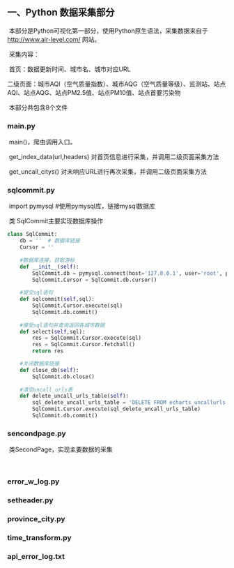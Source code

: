 一、Python 数据采集部分
-----------------------

​	本部分是Python可视化第一部分，使用Python原生语法，采集数据来自于 http://www.air-level.com/ 网站。

​	采集内容：

​	首页：数据更新时间、城市名、城市对应URL

​	二级页面：城市AQI（空气质量指数）、城市AQG（空气质量等级）、监测站、站点AQI、站点AQG、站点PM2.5值、站点PM10值、站点首要污染物

​	本部分共包含8个文件

### main.py

​	main()，爬虫调用入口。

​	get_index_data(url,headers)  对首页信息进行采集，并调用二级页面采集方法

​	get_uncall_citys()  对未响应URL进行再次采集，并调用二级页面采集方法

### sqlcommit.py

​	import pymysql  #使用pymysql库，链接mysql数据库

​	类 SqlCommit主要实现数据库操作

```python
class SqlCommit:
    db = ''  # 数据库链接
    Cursor = ''
    
    #数据库连接，获取游标
    def __init__(self):
        SqlCommit.db = pymysql.connect(host='127.0.0.1', user='root', password='123456', database='yq')  # 数据库链接
        SqlCommit.Cursor = SqlCommit.db.cursor()
        
	#提交sql语句
    def sqlcommit(self,sql):
        SqlCommit.Cursor.execute(sql)
        SqlCommit.db.commit()
        
	#接受sql语句并查询返回各城市数据
    def select(self,sql):
        res = SqlCommit.Cursor.execute(sql)
        res = SqlCommit.Cursor.fetchall()
        return res

    #关闭数据库链接
    def close_db(self):
        SqlCommit.db.close()
	
    #清空uncall_urls表
    def delete_uncall_urls_table(self):
        sql_delete_uncall_urls_table = 'DELETE FROM echarts_uncallurls'
        SqlCommit.Cursor.execute(sql_delete_uncall_urls_table)
        SqlCommit.db.commit()
```



### sencondpage.py

​	类SecondPage，实现主要数据的采集

​	

### error_w_log.py

### setheader.py

### province_city.py

### time_transform.py

### api_error_log.txt







